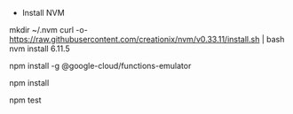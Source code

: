 - Install NVM

mkdir ~/.nvm
curl -o- https://raw.githubusercontent.com/creationix/nvm/v0.33.11/install.sh | bash
nvm install 6.11.5

npm install -g @google-cloud/functions-emulator

npm install

npm test


